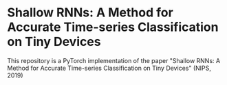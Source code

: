# Shallow RNNs: A Method for Accurate Time-series Classification on Tiny Devices
This repository is a PyTorch implementation of the paper "Shallow RNNs: A Method for Accurate Time-series Classification on Tiny Devices" (NIPS, 2019)
